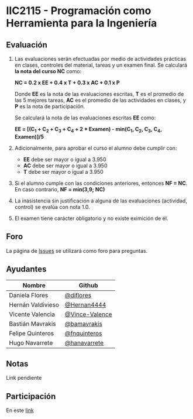 ﻿
# IIC2115 - Programación como Herramienta para la Ingeniería


## Evaluación

1. Las evaluaciones serán efectuadas por medio de actividades prácticas en clases, 
controles del material, tareas y un examen final. Se calculará **la nota del curso NC** como:

    **NC = 0.2 x EE + 0.4 x T + 0.3 x AC + 0.1 x P**

    Donde **EE** es la nota de las evaluaciones escritas, **T** es el promedio de las 5 mejores tareas, **AC** es el promedio de las actividades en clases, y **P** es la nota de participación.
    
    Se calculará la nota de las evaluaciones escritas **EE** como:
    
    **EE = [(C<sub>1</sub> + C<sub>2</sub> + C<sub>3</sub> + C<sub>4</sub> + 2 * Examen) - min(C<sub>1</sub>, C<sub>2</sub>, C<sub>3</sub>, C<sub>4</sub>, Examen)]/5**

1.  Adicionalmente, para aprobar el curso el alumno debe cumplir con:
    - **EE** debe ser mayor o igual a 3.950
    - **AC** debe ser mayor o igual a 3.950
    - **T** debe ser mayor o igual a 3.950
1. Si el alumno cumple con las condiciones anteriores, entonces **NF = NC**. En caso contrario, **NF = min(3,9; NC)**
1. La inasistencia sin justificación a alguna de las evaluaciones (actividad, control) se evalúa con nota 1.0.
1. El examen tiene carácter obligatorio y no existe eximición de él.

## Foro

La página de [Issues](../../issues) se utilizará como foro para preguntas.


## Ayudantes

| Nombre | Github |
| ------ | ------ |
| Daniela Flores| [@diflores](https://github.com/diflores) |
| Hernán Valdivieso| [@Hernan4444](https://github.com/Hernan4444) |
| Vicente Valencia | [@Vince-Valence](https://github.com/Vince-Valence) |
| Bastián Mavrakis| [@bamavrakis](https://github.com/bamavrakis) |
| Felipe Quinteros| [@fnquinteros](https://github.com/fnquinteros) |
| Hugo Navarrete | [@hanavarrete](https://github.com/hanavarrete) |

## Notas

 Link pendiente
 
 ## Participación
 
En este [link](https://docs.google.com/a/uc.cl/spreadsheets/d/1Snp5MAS34kWscNpPXS5IF_kcR7MencSWNF-zYSHgflE/edit?usp=sharing)

